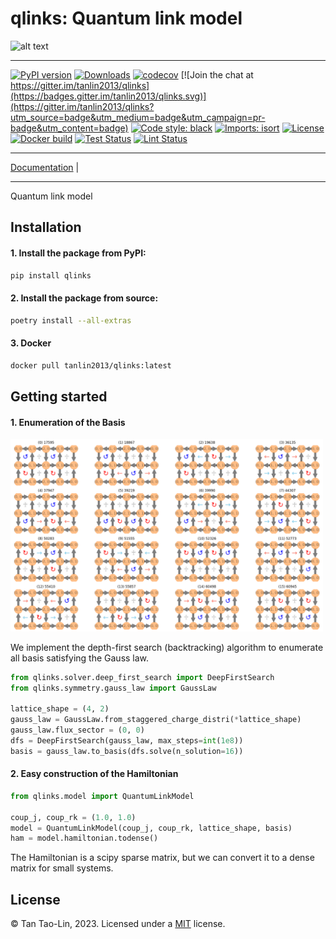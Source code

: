 # qlinks: Quantum link model

<img src="docs/source/images/qdm_6x4_kinetic_graph.png" alt="alt text" width="400"/>

_________________

[![PyPI version](https://badge.fury.io/py/qlinks.svg)](http://badge.fury.io/py/qlinks)
[![Downloads](https://pepy.tech/badge/qlinks)](https://pepy.tech/project/qlinks)
[![codecov](https://codecov.io/gh/tanlin2013/qlinks/branch/main/graph/badge.svg)](https://codecov.io/gh/tanlin2013/qlinks)
[![Join the chat at https://gitter.im/tanlin2013/qlinks](https://badges.gitter.im/tanlin2013/qlinks.svg)](https://gitter.im/tanlin2013/qlinks?utm_source=badge&utm_medium=badge&utm_campaign=pr-badge&utm_content=badge)
[![Code style: black](https://img.shields.io/badge/code%20style-black-000000.svg)](https://github.com/psf/black)
[![Imports: isort](https://img.shields.io/badge/%20imports-isort-%231674b1?style=flat&labelColor=ef8336)](https://timothycrosley.github.io/isort/)
[![License](https://img.shields.io/github/license/mashape/apistatus.svg)](https://pypi.python.org/pypi/qlinks/)
[![Docker build](https://github.com/tanlin2013/qlinks/actions/workflows/build.yml/badge.svg)](https://github.com/tanlin2013/qlinks/actions/workflows/build.yml)
[![Test Status](https://github.com/tanlin2013/qlinks/actions/workflows/test.yml/badge.svg)](https://github.com/tanlin2013/qlinks/actions/workflows/test.yml)
[![Lint Status](https://github.com/tanlin2013/qlinks/actions/workflows/lint.yml/badge.svg)](https://github.com/tanlin2013/qlinks/actions/workflows/lint.yml)
_________________

[Documentation](https://tanlin2013.github.io/qlinks/) |
_________________

Quantum link model

Installation
------------
#### 1. Install the package from PyPI:
```bash
pip install qlinks
```
#### 2. Install the package from source:
```bash
poetry install --all-extras
```
#### 3. Docker
```bash
docker pull tanlin2013/qlinks:latest
```

Getting started
---------------

#### 1. Enumeration of the Basis
<img src="docs/source/images/qdm_basis_4x2.png" alt="alt text" width="500"/>

We implement the depth-first search (backtracking) algorithm
to enumerate all basis satisfying the Gauss law.

```python
from qlinks.solver.deep_first_search import DeepFirstSearch
from qlinks.symmetry.gauss_law import GaussLaw

lattice_shape = (4, 2)
gauss_law = GaussLaw.from_staggered_charge_distri(*lattice_shape)
gauss_law.flux_sector = (0, 0)
dfs = DeepFirstSearch(gauss_law, max_steps=int(1e8))
basis = gauss_law.to_basis(dfs.solve(n_solution=16))
```

#### 2. Easy construction of the Hamiltonian

```python
from qlinks.model import QuantumLinkModel

coup_j, coup_rk = (1.0, 1.0)
model = QuantumLinkModel(coup_j, coup_rk, lattice_shape, basis)
ham = model.hamiltonian.todense()
```
The Hamiltonian is a scipy sparse matrix, but we can convert it to a dense matrix for small systems.

License
-------
© Tan Tao-Lin, 2023. Licensed under
a [MIT](https://github.com/tanlin2013/qlinks/master/LICENSE)
license.
